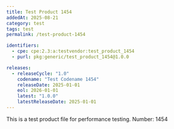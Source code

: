 ```yaml
---
title: Test Product 1454
addedAt: 2025-08-21
category: test
tags: test
permalink: /test-product-1454

identifiers:
  - cpe: cpe:2.3:a:testvendor:test_product_1454
  - purl: pkg:generic/test_product_1454@1.0.0

releases:
  - releaseCycle: "1.0"
    codename: "Test Codename 1454"
    releaseDate: 2025-01-01
    eol: 2026-01-01
    latest: "1.0.0"
    latestReleaseDate: 2025-01-01
---
```


This is a test product file for performance testing. Number: 1454
